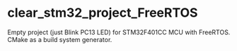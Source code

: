 # clear_stm32_project_FreeRTOS
Empty project (just Blink PC13 LED) for STM32F401CC MCU with FreeRTOS. CMake as a build system generator.
